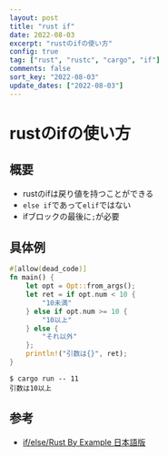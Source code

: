 ```yaml
---
layout: post
title: "rust if"
date: 2022-08-03
excerpt: "rustのifの使い方"
config: true
tag: ["rust", "rustc", "cargo", "if"]
comments: false
sort_key: "2022-08-03"
update_dates: ["2022-08-03"]
---
```


# rustのifの使い方

## 概要
 - rustのifは戻り値を持つことができる
 - `else if`であって`elif`ではない
 - ifブロックの最後に`;`が必要

## 具体例

```rust
#[allow(dead_code)]
fn main() {
    let opt = Opt::from_args();
    let ret = if opt.num < 10 {
        "10未満"
    } else if opt.num >= 10 {
        "10以上"
    } else {
        "それ以外"
    };
    println!("引数は{}", ret);
}
```

```console
$ cargo run -- 11
引数は10以上
```

## 参考
 - [if/else/Rust By Example 日本語版](https://doc.rust-jp.rs/rust-by-example-ja/flow_control/if_else.html)
